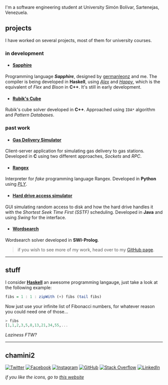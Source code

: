 
I'm a software engineering student at University Simón Bolívar, Sartenejas, Venezuela.

## projects

I have worked on several projects, most of them for university courses.

### in development

* #### [Sapphire](https://github.com/chamini2/sapphire)
Programming language ***Sapphire***, designed by [germanleonz](https://github.com/germanleonz) and me.
The compiler is being developed in **Haskell**, using *[Alex](https://github.com/simonmar/alex)* and *[Happy](https://github.com/simonmar/happy)*, which is the equivalent of *Flex* and *Bison* in **C++**.
It's still in early development.

* #### [Rubik's Cube](https://github.com/chamini2/rubiks_cube)
Rubik's cube solver developed in **C++**.
Approached using `IDA*` algorithm and *Pattern Databases*.

### past work

* #### [Gas Delivery Simulator](https://github.com/chamini2/gas_delivery_simulator)
Client-server application for simulating gas delivery to gas stations.
Developed in **C** using two different approaches, *Sockets* and *RPC*.

* #### [Rangex](https://gtihub.com/chamini2/rangex)
Interpreter for *fake* programming language Rangex.
Developed in **Python** using *[PLY](http://www.dabeaz.com/ply/)*.

* #### [Hard drive access simulator](https://github.com/chamini2/disk_simulator)
GUI simulating random access to disk and how the hard drive handles it with the *Shortest Seek Time First (SSTF)* scheduling. Developed in **Java** and using *Swing* for the interface.

* #### [Wordsearch](https://github.com/chamini2/wordsearch)
Wordsearch solver developed in **SWI-Prolog**.



> if you wish to see more of my work, head over to my [GitHub page](https://github.com/chamini2).

<!-- <table>
    <tr>
        <th>Project</th>
        <th>Language</th>
    </tr>
    <tr>
        <td>Pokemon</td>
        <td>Haskell</td>
    </tr>
</table> -->

<!-- > blockquotes, and... -->

***

## stuff

I consider **[Haskell](http://www.haskell.org/platform/)** an awesome programming langauge, just take a look at the following example:

~~~haskell
fibs = 1 : 1 : zipWith (+) fibs (tail fibs)
~~~

Now just use your infinite list of Fibonacci numbers, for whatever reason you could need one of those...

~~~haskell
> fibs
[1,1,2,3,5,8,13,21,34,55,...
~~~

*Laziness FTW?*

---

## chamini2

<!-- ![Matteo Ferrando](https://s.gravatar.com/avatar/a1ed120c8ab66ed191f289cafa0b58ee?s=80) -->

[![Twitter](img/twitter-128.jpg)](http://twitter.com/chamini2)
[![Facebook](img/facebook-128.jpg)](http://facebook.com/chamini2)
[![Instagram](img/instagram-128.jpg)](http://instagram.com/chamini2)
[![GitHub](img/github-128.jpg)](http://github.com/chamini2)
[![Stack Overflow](img/stackoverflow-128.)](http://stackoverflow.com/users/1276441/chamini2)
[![LinkedIn](img/linkedin-128.)](https://www.linkedin.com/in/chamini2)

*if you like the icons, go to [this website](http://frau-zeit.deviantart.com/)*
